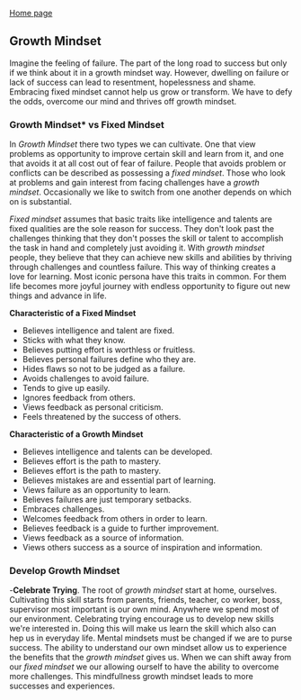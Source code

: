 [Home page](https://cfjalos.github.io/cfJalos.github.io-reading-notes-/)

## Growth Mindset ##

  Imagine the feeling of failure. The part of the long road to success but only if we think about it in a growth mindset way. However, dwelling on failure or lack of success can lead to resentment, hopelessness and shame. Embracing fixed mindset cannot help us grow or transform. We have to defy the odds, overcome our mind and thrives off growth mindset. 



### Growth Mindset* vs Fixed Mindset ###

  In *Growth Mindset* there two types we can cultivate. One that view problems as opportunity to improve certain skill and learn from it, and one that avoids it at all cost out of fear of failure. People that avoids problem or conflicts can be described as possessing a *fixed mindset*. Those who look at problems and gain interest from facing challenges have a *growth mindset*. Occasionally we like to switch from one another depends on which on is substantial.

  *Fixed mindset* assumes that basic traits like intelligence and talents are fixed qualities are the sole reason for success. They don't look past the challenges thinking that they don't posses the skill or talent to accomplish the task in hand and completely just avoiding it. With *growth mindset* people, they believe that they can achieve new skills and abilities by thriving through challenges and countless failure. This way of thinking creates a love for learning. Most iconic persona have this traits in common. For them life becomes more joyful journey with endless opportunity to figure out new things and advance in life.
 
**Characteristic of a Fixed Mindset**               

* Believes intelligence and talent are fixed.
* Sticks with what they know.
* Believes putting effort is worthless or fruitless.
* Believes personal failures define who they are.
* Hides flaws so not to be judged as a failure.
* Avoids challenges to avoid failure.
* Tends to give up easily.
* Ignores feedback from others.
* Views feedback as personal criticism.
* Feels threatened by the success of others.

**Characteristic of a Growth Mindset**

* Believes intelligence and talents can be developed.
* Believes effort is the path to mastery.
* Believes effort is the path to mastery.
* Believes mistakes are and essential part of learning.
* Views failure as an opportunity to learn.
* Believes failures are just temporary setbacks.
* Embraces challenges.
* Welcomes feedback from others in order to learn.
* Believes feedback is a guide to further improvement.
* Views feedback as a source of information.
* Views others success as a source of inspiration and information.

### Develop Growth Mindset
  
  -**Celebrate Trying**. The root of *growth mindset* start at home, ourselves. Cultivating this skill starts from parents, friends, teacher, co worker, boss, supervisor most important is our own mind. Anywhere we spend most of our environment. Celebrating trying encourage us to develop new skills we're interested in. Doing this will make us learn the skill which also can hep us in everyday life. Mental mindsets must be changed if we are to purse success. The ability to understand our own mindset allow us to experience the benefits that the *growth mindset* gives us. When we can shift away from our *fixed mindset* we our allowing ourself to have the ability to overcome more challenges. This mindfullness growth mindset leads to more successes and experiences.
  
